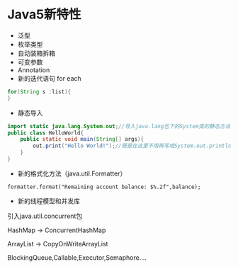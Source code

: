 # Java5新特性

* 泛型
* 枚举类型
* 自动装箱拆箱
* 可变参数
* Annotation
* 新的迭代语句 for each

```java
for(String s :list){
}
```

* 静态导入

```java
import static java.lang.System.out;//导入java.lang包下的System类的静态方法out;
public class HelloWorld{
    public static void main(String[] args){
        out.print("Hello World!");//既是在这里不用再写成System.out.println("Hello World!")了，因为已经导入了这个静态方法out。
    }
}
```

* 新的格式化方法（java.util.Formatter）

```text
formatter.format("Remaining account balance: $%.2f",balance);
```

* 新的线程模型和并发库

引入java.util.concurrent包

HashMap -&gt; ConcurrentHashMap

ArrayList -&gt; CopyOnWriteArrayList

BlockingQueue,Callable,Executor,Semaphore....

